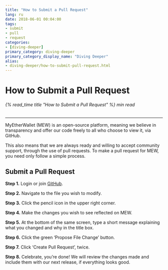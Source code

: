```yaml
---
title: "How to Submit a Pull Request"
lang: ru
date: 2018-06-01 00:04:00
tags:
- submit
- pull
- request
categories:
- [diving-deeper]
primary_category: diving-deeper
primary_category_display_name: "Diving Deeper"
alias:
- diving-deeper/how-to-submit-pull-request.html
---
```


# __How to Submit a Pull Request__
###### {% read_time title "How to Submit a Pull Request" %} min read
***

MyEtherWallet (MEW) is an open-source platform, meaning we believe in transparency and offer our code freely to all who choose to view it, via GitHub. 

This also means that we are always ready and willing to accept community support, through the use of pull requests. To make a pull request for MEW, you need only follow a simple process.



## __Submit a Pull Request__

**Step 1.** Login or join [GitHub][gitHub]. 

**Step 2.** Navigate to the file you wish to modify.

**Step 3.** Click the pencil icon in the upper right corner.

**Step 4.** Make the changes you wish to see reflected on MEW.

**Step 5.** At the bottom of the same screen, type a short message explaining what you changed and why in the title box. 

**Step 6.** Click the green ‘Propose File Change’ button.

**Step 7.** Click ‘Create Pull Request’, twice.

**Step 8.** Celebrate, you’re done! We will review the changes made and include them with our next release, if everything looks good.

[gitHub]: https://github.com/MyEtherWallet
